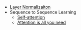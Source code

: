 * [Layer Normalizaiton](layer_normalization/layer_normalization.md)
* Sequence to Sequence Learning
    - [Self-attention](seq2seq/self_attention/self_attention.md)
    - [Attention is all you need](seq2seq/attention_is_all_you_need/Attention_Is_All_You_Need.md)
